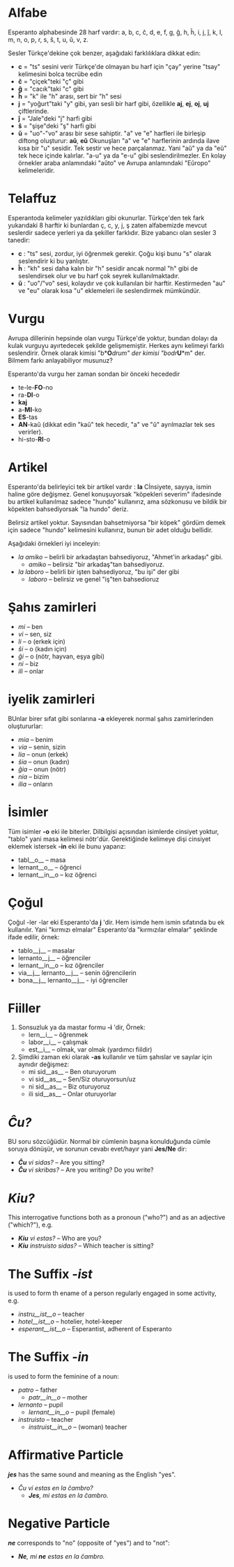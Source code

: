 # Alfabe

Esperanto alphabesinde 28 harf vardır: a, b, c, ĉ, d, e, f, g, ĝ, h, ĥ, i, j, ĵ, k, l, m, n, o, p, r, s, ŝ, t, u, ŭ, v, z.

Sesler Türkçe'dekine çok benzer, aşağıdaki farklılıklara dikkat edin:

- __c__ = "ts" sesini verir Türkçe'de olmayan bu harf için "çay" yerine "tsay" kelimesini bolca tecrübe edin
- __ĉ__ = "çiçek"teki "ç" gibi 
- __ĝ__ = "cacık"taki "c" gibi
- __ĥ__ = "k" ile "h" arası, sert bir "h" sesi
- __j__ = "yoğurt"taki "y" gibi, yarı sesli bir harf gibi, özellikle __aj__, __ej__, __oj__, __uj__ çiftlerinde.
- __ĵ__ = "Jale"deki "j" harfi gibi
- __ŝ__ = "şişe"deki "ş" harfi gibi
- __ŭ__ = "uo"-"vo" arası bir sese sahiptir. "a" ve "e" harfleri ile birleşip diftong oluşturur: __aŭ__, __eŭ__ Okunuşları "a" ve "e" harflerinin ardında ilave kısa bir "u" sesidir. Tek sestir ve hece parçalanmaz. Yani "aŭ" ya da "eŭ" tek hece içinde kalırlar. "a-u" ya da "e-u" gibi seslendirilmezler. En kolay örnekler araba anlamındaki "aŭto" ve Avrupa anlamındaki "Eŭropo" kelimeleridir.


# Telaffuz

Esperantoda kelimeler yazıldıkları gibi okunurlar. Türkçe'den tek fark yukarıdaki 8 harftir ki bunlardan ç, c, y, j, ş zaten alfabemizde mevcut seslerdir sadece yerleri ya da şekiller farklıdır. 
Bize yabancı olan sesler 3 tanedir:
- __c__ : "ts" sesi, zordur,  iyi öğrenmek gerekir. Çoğu kişi bunu "s" olarak seslendirir ki bu yanlıştır.
- __ĥ__ : "kh" sesi daha kalın bir "h" sesidir ancak normal "h" gibi de seslendirsek olur ve bu harf çok seyrek kullanılmaktadır.
- __ŭ__ : "uo"/"vo" sesi, kolaydır ve çok kullanılan bir harftir. Kestirmeden "au" ve "eu" olarak kısa "u" eklemeleri ile seslendirmek mümkündür.
 
# Vurgu

Avrupa dillerinin hepsinde olan vurgu Türkçe'de yoktur, bundan dolayı da kulak vurguyu ayırtedecek şekilde gelişmemiştir. Herkes aynı kelimeyi farklı seslendirir. Örnek olarak kimisi "b*__O__*drum" der kimisi "bodr*__U__*m" der. Bilmem farkı anlayabiliyor musunuz?

Esperanto'da vurgu her zaman sondan bir önceki hecededir

- te-le-__FO__-no 
- ra-__DI__-o
- __kaj__ 
- a-__MI__-ko 
- __ES__-tas 
- __AN__-kaŭ (dikkat edin "kaŭ" tek hecedir, "a" ve "ŭ" ayrılmazlar tek ses verirler).
- hi-sto-__RI__-o

# Artikel

Esperanto'da belirleyici tek bir artikel vardır : __la__ Cİnsiyete, sayıya, ismin haline göre değişmez. Genel konuşuyorsak "köpekleri severim" ifadesinde bu artikel kullanılmaz sadece "hundo" kullanırız, ama sözkonusu ve bildik bir köpekten bahsediyorsak "la hundo" deriz. 

Belirsiz artikel yoktur. Sayısından bahsetmiyorsa "bir köpek" gördüm demek için sadece "hundo" kelimesini kullanırız, bunun bir adet olduğu bellidir. 

Aşağıdaki örnekleri iyi inceleyin: 

- *la amiko* – belirli bir arkadaştan bahsediyoruz, "Ahmet'in arkadaşı" gibi.
  - *amiko* – belirsiz "bir arkadaş"tan bahsediyoruz.
- *la laboro* – belirli bir işten bahsediyoruz, "bu işi" der gibi
  - *laboro* – belirsiz ve genel "iş"ten bahsedioruz

# Şahıs zamirleri

- *mi* – ben
- *vi* – sen, siz
- *li* – o (erkek için)
- *ŝi* – o (kadın için)
- *ĝi* – o (nötr, hayvan, eşya gibi)
- *ni* – biz
- *ili* – onlar

# iyelik zamirleri

BUnlar birer sıfat gibi sonlarına __-a__ ekleyerek normal şahıs zamirlerinden oluştururlar:

- *mia* – benim
- *via* – senin, sizin
- *lia* – onun (erkek)
- *ŝia* – onun (kadın)
- *ĝia* – onun (nötr)
- *nia* – bizim
- *ilia* – onların

# İsimler

Tüm isimler __-o__ eki ile biterler. Dilbilgisi açısından isimlerde cinsiyet yoktur, "tablo" yani masa kelimesi nötr'dür. Gerektiğinde kelimeye dişi cinsiyet eklemek istersek __-in__ eki ile bunu yaparız:

- tabl__o__ – masa
- lernant__o__ – öğrenci
- lernant__in__o – kız öğrenci

# Çoğul

Çoğul -ler -lar eki Esperanto'da __j__ 'dir. Hem isimde hem ismin sıfatında bu ek kullanılır. Yani "kırmızı elmalar" Esperanto'da "kırmızılar elmalar" şeklinde ifade edilir, örnek:

- tablo__j__ – masalar
- lernanto__j__ – öğrenciler
- lernant__in__o – kız öğrenciler
- via__j__ lernanto__j__ – senin öğrencilerin
- bona__j__ lernanto__j__ - iyi öğrenciler

# Fiiller

1. Sonsuzluk ya da mastar formu __-i__ 'dir, Örnek:
   - lern__i__ – öğrenmek
   - labor__i__ – çalışmak
   - est__i__ – olmak, var olmak (yardımcı fiildir)
2. Şimdiki zaman eki olarak __-as__ kullanılır ve tüm şahıslar ve sayılar için aynıdır değişmez:
   - mi sid__as__ – Ben oturuyorum
   - vi sid__as__ – Sen/Siz oturuyorsun/uz
   - ni sid__as__ – Biz oturuyoruz
   - ili sid__as__ – Onlar oturuyorlar

# *Ĉu?*

BU soru sözcüğüdür. Normal bir cümlenin başına konulduğunda cümle soruya dönüşür, ve sorunun cevabı evet/hayır yani __Jes/Ne__ dir:

- *__Ĉu__ vi sidas?* – Are you sitting?
- *__Ĉu__ vi skribas?* – Are you writing? Do you write?

# *Kiu?*

This interrogative functions both as a pronoun ("who?") and as an adjective ("which?"), e.g.

- *__Kiu__ vi estas?* – Who are you?
- *__Kiu__ instruisto sidas?* – Which teacher is sitting?


# The Suffix *-ist*

is used to form th ename of a person regularly engaged in some activity, e.g.


- *instru__ist__o* – teacher
- *hotel__ist__o* – hotelier, hotel-keeper
- *esperant__ist__o* – Esperantist, adherent of Esperanto


# The Suffix *-in*

is used to form the feminine of a noun:

- *patro* – father
    - *patr__in__o* – mother
- *lernanto* – pupil
    - *lernant__in__o* – pupil (female)
- *instruisto* – teacher
    - *instruist__in__o* – (woman) teacher

# Affirmative Particle

*__jes__* has the same sound and meaning as the English "yes".

- *Ĉu vi estas en la ĉambro?* 
  - *__Jes__, mi estas en la ĉambro.* 

# Negative Particle

*__ne__* corresponds to "no" (opposite of "yes") and to "not":

- *__Ne__, mi __ne__ estas en la ĉambro.* 
